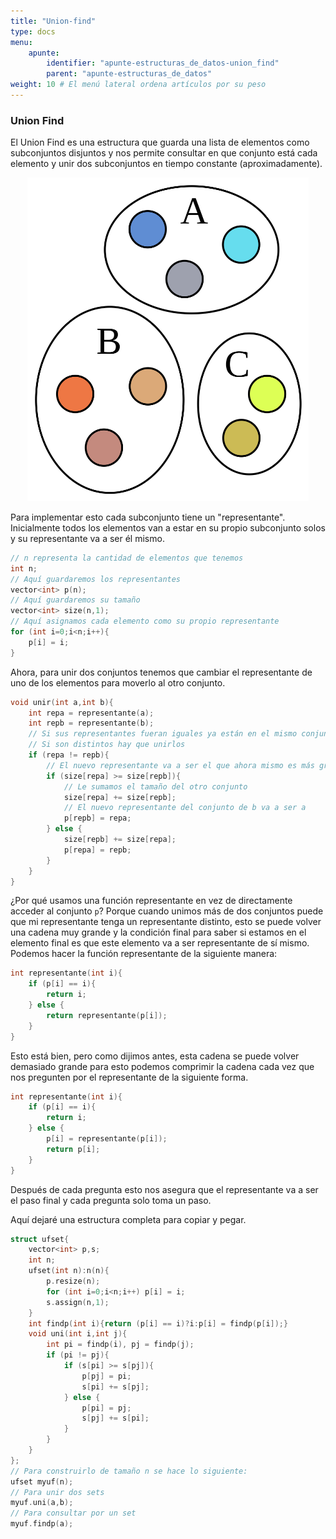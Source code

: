 ```yaml
---
title: "Union-find"
type: docs
menu:
    apunte:
        identifier: "apunte-estructuras_de_datos-union_find"
        parent: "apunte-estructuras_de_datos"
weight: 10 # El menú lateral ordena artículos por su peso
---
```

### Union Find

El Union Find es una estructura que guarda una lista de elementos como subconjuntos disjuntos y nos permite consultar en que conjunto está cada elemento y unir dos subconjuntos en tiempo constante (aproximadamente).

<center> <img class="invertible" src="img/disjointsets.png" width="450"/> </center>

Para implementar esto cada subconjunto tiene un "representante". Inicialmente todos los elementos van a estar en su propio subconjunto solos y su representante va a ser él mismo.

```c++
// n representa la cantidad de elementos que tenemos
int n;
// Aquí guardaremos los representantes
vector<int> p(n);
// Aquí guardaremos su tamaño
vector<int> size(n,1);
// Aquí asignamos cada elemento como su propio representante
for (int i=0;i<n;i++){
    p[i] = i;
}
```

Ahora, para unir dos conjuntos tenemos que cambiar el representante de uno de los elementos para moverlo al otro conjunto.

```c++
void unir(int a,int b){
    int repa = representante(a);
    int repb = representante(b);
    // Si sus representantes fueran iguales ya están en el mismo conjunto
    // Si son distintos hay que unirlos
    if (repa != repb){
        // El nuevo representante va a ser el que ahora mismo es más grande
        if (size[repa] >= size[repb]){
            // Le sumamos el tamaño del otro conjunto
            size[repa] += size[repb];
            // El nuevo representante del conjunto de b va a ser a
            p[repb] = repa;
        } else {
            size[repb] += size[repa];
            p[repa] = repb;
        }
    }
}
```

¿Por qué usamos una función representante en vez de directamente acceder al conjunto ```p```? Porque cuando unimos más de dos conjuntos puede que mi representante tenga un representante distinto, esto se puede volver una cadena muy grande y la condición final para saber si estamos en el elemento final es que este elemento va a ser representante de sí mismo. Podemos hacer la función representante de la siguiente manera:

```c++
int representante(int i){
    if (p[i] == i){
        return i;
    } else {
        return representante(p[i]);
    }
}
```

Esto está bien, pero como dijimos antes, esta cadena se puede volver demasiado grande para esto podemos comprimir la cadena cada vez que nos pregunten por el representante de la siguiente forma.

```c++
int representante(int i){
    if (p[i] == i){
        return i;
    } else {
        p[i] = representante(p[i]);
        return p[i];
    }
}
```

Después de cada pregunta esto nos asegura que el representante va a ser el paso final y cada pregunta solo toma un paso.

Aquí dejaré una estructura completa para copiar y pegar.

```c++
struct ufset{
    vector<int> p,s;
    int n;
    ufset(int n):n(n){
        p.resize(n);
        for (int i=0;i<n;i++) p[i] = i;
        s.assign(n,1);
    }
    int findp(int i){return (p[i] == i)?i:p[i] = findp(p[i]);}
    void uni(int i,int j){
        int pi = findp(i), pj = findp(j);
        if (pi != pj){
            if (s[pi] >= s[pj]){
                p[pj] = pi;
                s[pi] += s[pj];
            } else {
                p[pi] = pj;
                s[pj] += s[pi];
            }
        }
    }
};
// Para construirlo de tamaño n se hace lo siguiente:
ufset myuf(n);
// Para unir dos sets
myuf.uni(a,b);
// Para consultar por un set
myuf.findp(a);
```
